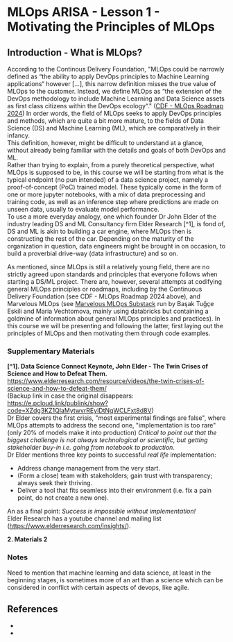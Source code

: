# MLOps ARISA - Lesson 1 - Motivating the Principles of MLOps
## Introduction - What is MLOps?
According to the Continous Delivery Foundation, "MLOps could be narrowly defined as “the ability to apply DevOps principles to Machine Learning applications“ however [...], this narrow definition misses the true value of MLOps to the customer. Instead, we define MLOps as “the extension of the DevOps methodology to include Machine Learning and Data Science assets as first class citizens within the DevOps ecology“." ([CDF - MLOps Roadmap 2024](https://github.com/cdfoundation/sig-mlops/blob/main/roadmap/2024/MLOpsRoadmap2024.md "CDF - MLOps Roadmap 2024"))
In order words, the field of MLOps seeks to apply DevOps principles and methods, which are quite a bit more mature, to the fields of Data Science (DS) and Machine Learning (ML), which are comparatively in their infancy.   
This definition, however, might be difficult to understand at a glance, without already being familiar with the details and goals of both DevOps and ML.  
Rather than trying to explain, from a purely theoretical perspective, what MLOps is supposed to be, in this course we will be starting from what is the typical endpoint (no pun intended) of a data science project, namely a proof-of-concept (PoC) trained model. These typically come in the form of one or more jupyter notebooks, with a mix of data preprocessing and training code, as well as an inference step where predictions are made on unseen data, usually to evaluate model performance.  
To use a more everyday analogy, one which founder Dr John Elder of the industry leading DS and ML Consultancy firm Elder Research [^1], is fond of, DS and ML is akin to building a car engine, where MLOps then is constructing the rest of the car. Depending on the maturity of the organization in question, data engineers might be brought in on occasion, to build a proverbial drive-way (data infrastructure) and so on.  

As mentioned, since MLOps is still a relatively young field, there are no strictly agreed upon standards and principles that everyone follows when starting a DS/ML project. There are, however, several attempts at codifying general MLOps principles or roadmaps, including by the Continuous Delivery Foundation (see CDF - MLOps Roadmap 2024 above), and Marvelous MLOps (see [Marvelous MLOps Substack][Ref2] run by Başak Tuğçe Eskili and Maria Vechtomova, mainly using databricks but containing a goldmine of information about general MLOps principles and practices). In this course we will be presenting and following the latter, first laying out the principles of MLOps and then motivating them through code examples.  



### Supplementary Materials
**[^1]. Data Science Connect Keynote, John Elder - The Twin Crises of Science and How to Defeat Them.**  
https://www.elderresearch.com/resource/videos/the-twin-crises-of-science-and-how-to-defeat-them/  
(Backup link in case the original disappears:
 https://e.pcloud.link/publink/show?code=XZdg3KZ1QlaMytwvrREylDtNgWCLFxt8d8V)  
Dr Elder covers the first crisis, "most experimental findings are false", where MLOps attempts to address the second one, "implementation is too rare" (only 20% of models make it into production) *Critical to point out that the biggest challenge is not always technological or scientific, but getting stakeholder buy-in i.e. going from notebook to production*.  
Dr Elder mentions three key points to successful *real life* implementation:  
 * Address change management from the very start.  
 * (Form a close) team with stakeholders; gain trust with transparency; always seek their thriving.
 * Deliver a tool that fits seamless into their environment (i.e. fix a pain point, do not create a new one).  

An as a final point: **Success is impossible without implementation*!*  
Elder Research has a youtube channel and mailing list (https://www.elderresearch.com/insights/).

**2. Materials 2**
  

### Notes
Need to mention that machine learning and data science, at least in the beginning stages, is sometimes more of an art than a science which can be considered in conflict with certain aspects of devops, like agile.


## References  

* [1]: <https://github.com/cdfoundation/sig-mlops/blob/main/roadmap/2024/MLOpsRoadmap2024.md> "CDF - MLOps Roadmap 2024"
* [Ref2]: https://marvelousmlops.substack.com/